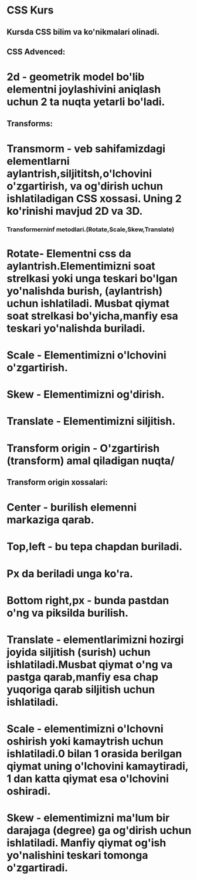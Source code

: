 # CSS Kurs

## Kursda CSS bilim va ko'nikmalari olinadi.

## CSS Advenced:

# 2d - geometrik model bo'lib elementni joylashivini aniqlash uchun 2 ta nuqta yetarli bo'ladi.

## Transforms:

# Transmorm - veb sahifamizdagi elementlarni aylantrish,siljititsh,o'lchovini o'zgartirish, va og'dirish uchun ishlatiladigan CSS xossasi. Uning 2 ko'rinishi mavjud 2D va 3D.

### Transformerninf metodlari.(Rotate,Scale,Skew,Translate)

# Rotate- Elementni css da aylantrish.Elementimizni soat strelkasi yoki unga teskari bo'lgan yo'nalishda burish, (aylantrish) uchun ishlatiladi. Musbat qiymat soat strelkasi bo'yicha,manfiy esa teskari yo'nalishda buriladi.

# Scale - Elementimizni o'lchovini o'zgartirish.

# Skew - Elementimizni og'dirish.

# Translate - Elementimizni siljitish.

# Transform origin - O'zgartirish (transform) amal qiladigan nuqta/

## Transform origin xossalari:

# Center - burilish elemenni markaziga qarab.

# Top,left - bu tepa chapdan buriladi.

# Px da beriladi unga ko'ra.

# Bottom right,px - bunda pastdan o'ng va piksilda burilish.

# Translate - elementlarimizni hozirgi joyida siljitish (surish) uchun ishlatiladi.Musbat qiymat o'ng va pastga qarab,manfiy esa chap yuqoriga qarab siljitish uchun ishlatiladi.

# Scale - elementimizni o'lchovni oshirish yoki kamaytrish uchun ishlatiladi.0 bilan 1 orasida berilgan qiymat uning o'lchovini kamaytiradi, 1 dan katta qiymat esa o'lchovini oshiradi.

# Skew - elementimizni ma'lum bir darajaga (degree) ga og'dirish uchun ishlatiladi. Manfiy qiymat og'ish yo'nalishini teskari tomonga o'zgartiradi.
